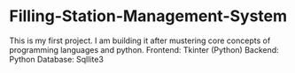# Filling-Station-Management-System
This is my first project. I am building it after mustering core concepts of programming languages and python.
Frontend: Tkinter (Python)
Backend: Python
Database: Sqllite3
